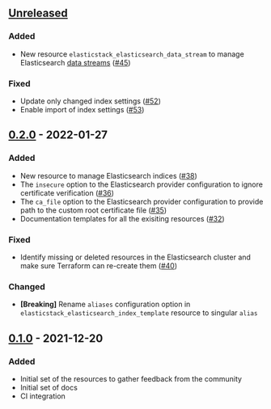 ## [Unreleased]
### Added
- New resource `elasticstack_elasticsearch_data_stream` to manage Elasticsearch [data streams](https://www.elastic.co/guide/en/elasticsearch/reference/current/data-streams.html) ([#45](https://github.com/elastic/terraform-provider-elasticstack/pull/45))

### Fixed
- Update only changed index settings ([#52](https://github.com/elastic/terraform-provider-elasticstack/issues/52))
- Enable import of index settings ([#53](https://github.com/elastic/terraform-provider-elasticstack/issues/53))

## [0.2.0] - 2022-01-27
### Added
- New resource to manage Elasticsearch indices ([#38](https://github.com/elastic/terraform-provider-elasticstack/pull/38))
- The `insecure` option to the Elasticsearch provider configuration to ignore certificate verification ([#36](https://github.com/elastic/terraform-provider-elasticstack/pull/36))
- The `ca_file` option to the Elasticsearch provider configuration to provide path to the custom root certificate file ([#35](https://github.com/elastic/terraform-provider-elasticstack/pull/35))
- Documentation templates for all the exisiting resources ([#32](https://github.com/elastic/terraform-provider-elasticstack/pull/32))

### Fixed
- Identify missing or deleted resources in the Elasticsearch cluster and make sure Terraform can re-create them ([#40](https://github.com/elastic/terraform-provider-elasticstack/pull/40))

### Changed
- **[Breaking]** Rename `aliases` configuration option in
`elasticstack_elasticsearch_index_template` resource to singular `alias`

## [0.1.0] - 2021-12-20
### Added
- Initial set of the resources to gather feedback from the community
- Initial set of docs
- CI integration

[Unreleased]: https://github.com/elastic/terraform-provider-elasticstack/compare/v0.2.0...HEAD
[0.2.0]: https://github.com/elastic/terraform-provider-elasticstack/compare/v0.1.0...v0.2.0
[0.1.0]: https://github.com/elastic/terraform-provider-elasticstack/releases/tag/v0.1.0

